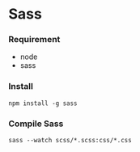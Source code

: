 # Sass

### Requirement
- node
- sass


### Install
`npm install -g sass`

### Compile Sass
`sass --watch scss/*.scss:css/*.css`